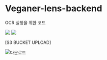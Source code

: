 # Veganer-lens-backend
OCR 실행을 위한 코드

<img src="https://img.shields.io/badge/Python-3776AB?style=for-the-badge&logo=Python&logoColor=white">

<img src="https://img.shields.io/badge/OpenCV-5C3EE8?style=for-the-badge&logo=OpenCV&logoColor=white">

[S3 BUCKET UPLOAD]


![다운로드](https://user-images.githubusercontent.com/66423140/205816930-739df2d4-f683-4490-99f9-58af52ac125b.png)


